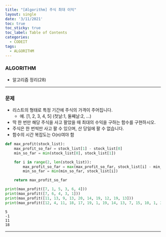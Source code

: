 ```yaml
---
title: "[Algorithm] 주식 최대 이익"
layout: single
date: '3/11/2021'
toc: true
toc_sticky: true
toc_label: Table of Contents
categories:
  - CODEIT
tags:
  - ALGORITHM
---
```


### ALGORITHM
* 알고리즘 정리(28)

---

### 문제
* 리스트의 형태로 특정 기간에 주식의 가격이 주어집니다.
    * 예. [1, 2, 3, 4, 5] (첫날:1, 둘째날:2, ...)
* 딱 한 번만 해당 주식을 사고 팔았을 때 최대의 수익을 구하는 함수를 구현하시오.
* 주식은 한 번씩만 사고 팔 수 있으며, 산 당일에 팔 수 없습니다.
* 함수의 시간 복잡도는 O(n)여야 함


```python
def max_profit(stock_list):
    max_profit_so_far = stock_list[1] - stock_list[0]
    min_so_far = min(stock_list[0], stock_list[1])

    for i in range(2, len(stock_list)):
        max_profit_so_far = max(max_profit_so_far, stock_list[i] - min_so_far)
        min_so_far = min(min_so_far, stock_list[i])

    return max_profit_so_far

print(max_profit([7, 1, 5, 3, 6, 4]))
print(max_profit([7, 6, 4, 3, 1]))
print(max_profit([11, 13, 9, 13, 20, 14, 19, 12, 19, 13]))
print(max_profit([12, 4, 11, 18, 17, 19, 1, 19, 14, 13, 7, 15, 10, 1, 3, 6]))
```

    5
    -1
    11
    18


---

